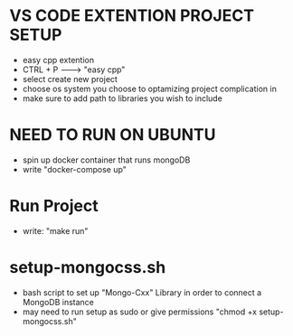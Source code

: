 # VS CODE EXTENTION PROJECT SETUP
- easy cpp extention 
- CTRL + P ---> "easy cpp"
- select create new project
- choose os system you choose to optamizing project complication in
- make sure to add path to libraries you wish to include


# NEED TO RUN ON UBUNTU
- spin up docker container that runs mongoDB
- write "docker-compose up"






# Run Project
- write: "make run"




# setup-mongocss.sh
- bash script to set up "Mongo-Cxx" Library in order to connect a MongoDB instance
- may need to run setup as sudo or give permissions "chmod +x setup-mongocss.sh"



